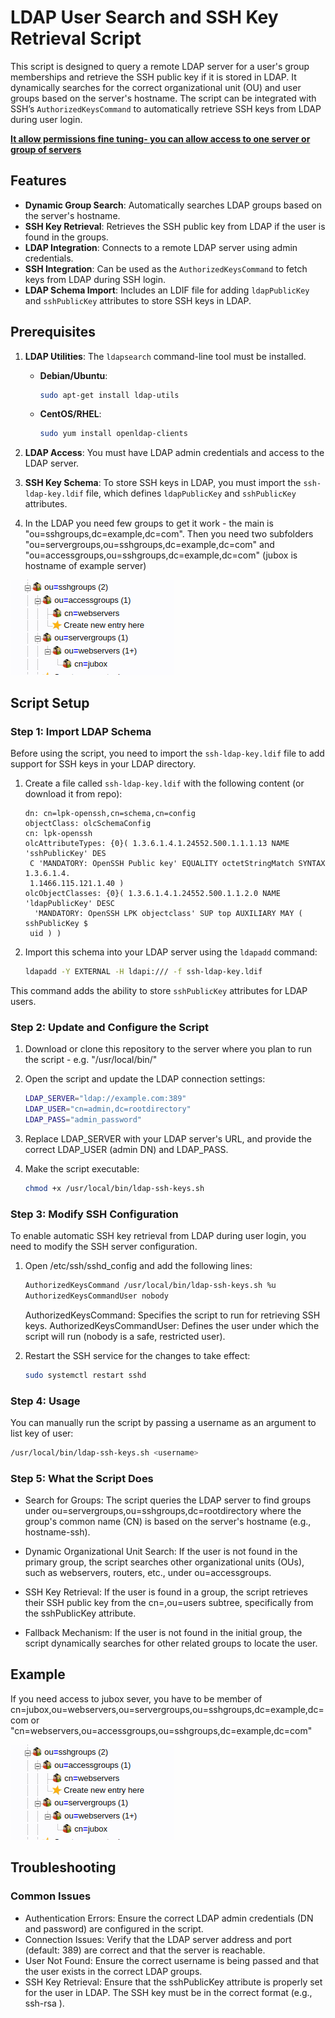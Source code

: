 # LDAP User Search and SSH Key Retrieval Script

This script is designed to query a remote LDAP server for a user's group memberships and retrieve the SSH public key if it is stored in LDAP. It dynamically searches for the correct organizational unit (OU) and user groups based on the server's hostname. The script can be integrated with SSH’s `AuthorizedKeysCommand` to automatically retrieve SSH keys from LDAP during user login.

<u><strong>It allow permissions fine tuning- you can allow access to one server or group of servers</strong></u>

## Features

- **Dynamic Group Search**: Automatically searches LDAP groups based on the server's hostname.
- **SSH Key Retrieval**: Retrieves the SSH public key from LDAP if the user is found in the groups.
- **LDAP Integration**: Connects to a remote LDAP server using admin credentials.
- **SSH Integration**: Can be used as the `AuthorizedKeysCommand` to fetch keys from LDAP during SSH login.
- **LDAP Schema Import**: Includes an LDIF file for adding `ldapPublicKey` and `sshPublicKey` attributes to store SSH keys in LDAP.

## Prerequisites

1. **LDAP Utilities**: The `ldapsearch` command-line tool must be installed.
   - **Debian/Ubuntu**:
     ```bash
     sudo apt-get install ldap-utils
     ```
   - **CentOS/RHEL**:
     ```bash
     sudo yum install openldap-clients
     ```

2. **LDAP Access**: You must have LDAP admin credentials and access to the LDAP server.

3. **SSH Key Schema**: To store SSH keys in LDAP, you must import the `ssh-ldap-key.ldif` file, which defines `ldapPublicKey` and `sshPublicKey` attributes.
4. In the LDAP you need few groups to get it work - the main is  "ou=sshgroups,dc=example,dc=com". Then you need two subfolders "ou=servergroups,ou=sshgroups,dc=example,dc=com" and "ou=accessgroups,ou=sshgroups,dc=example,dc=com" (jubox is hostname of example server)

 ![LDAP Groups](/screenshots/LDAP.png?raw=true)


## Script Setup

### Step 1: Import LDAP Schema

Before using the script, you need to import the `ssh-ldap-key.ldif` file to add support for SSH keys in your LDAP directory.

1. Create a file called `ssh-ldap-key.ldif` with the following content (or download it from repo):

    ```
    dn: cn=lpk-openssh,cn=schema,cn=config
    objectClass: olcSchemaConfig
    cn: lpk-openssh
    olcAttributeTypes: {0}( 1.3.6.1.4.1.24552.500.1.1.1.13 NAME 'sshPublicKey' DES
     C 'MANDATORY: OpenSSH Public key' EQUALITY octetStringMatch SYNTAX 1.3.6.1.4.
     1.1466.115.121.1.40 )
    olcObjectClasses: {0}( 1.3.6.1.4.1.24552.500.1.1.2.0 NAME 'ldapPublicKey' DESC
      'MANDATORY: OpenSSH LPK objectclass' SUP top AUXILIARY MAY ( sshPublicKey $ 
     uid ) )
    ```

2. Import this schema into your LDAP server using the `ldapadd` command:

    ```bash
    ldapadd -Y EXTERNAL -H ldapi:/// -f ssh-ldap-key.ldif
    ```

This command adds the ability to store `sshPublicKey` attributes for LDAP users.

### Step 2: Update and Configure the Script

1. Download or clone this repository to the server where you plan to run the script - e.g. "/usr/local/bin/"

2. Open the script and update the LDAP connection settings:

   ```bash
   LDAP_SERVER="ldap://example.com:389"
   LDAP_USER="cn=admin,dc=rootdirectory"
   LDAP_PASS="admin_password"
   ```

3. Replace LDAP_SERVER with your LDAP server's URL, and provide the correct LDAP_USER (admin DN) and LDAP_PASS.

4. Make the script executable: 
    ```bash
    chmod +x /usr/local/bin/ldap-ssh-keys.sh
    ```

### Step 3: Modify SSH Configuration
To enable automatic SSH key retrieval from LDAP during user login, you need to modify the SSH server configuration.

1. Open /etc/ssh/sshd_config and add the following lines:

    ```bash
    AuthorizedKeysCommand /usr/local/bin/ldap-ssh-keys.sh %u
    AuthorizedKeysCommandUser nobody
    ```

    AuthorizedKeysCommand: Specifies the script to run for retrieving SSH keys.
    AuthorizedKeysCommandUser: Defines the user under which the script will run (nobody is a safe, restricted user).

2. Restart the SSH service for the changes to take effect:
    ```bash
    sudo systemctl restart sshd
    ```

### Step 4: Usage
You can manually run the script by passing a username as an argument to list key of user:
```bash
/usr/local/bin/ldap-ssh-keys.sh <username>
```


### Step 5: What the Script Does
- Search for Groups: The script queries the LDAP server to find groups under ou=servergroups,ou=sshgroups,dc=rootdirectory where the group's common name (CN) is based on the server's hostname (e.g., hostname-ssh).

- Dynamic Organizational Unit Search: If the user is not found in the primary group, the script searches other organizational units (OUs), such as webservers, routers, etc., under ou=accessgroups.

- SSH Key Retrieval: If the user is found in a group, the script retrieves their SSH public key from the cn=<username>,ou=users subtree, specifically from the sshPublicKey attribute.

- Fallback Mechanism: If the user is not found in the initial group, the script dynamically searches for other related groups to locate the user.

## Example
If you need access to jubox sever, you have to be member of cn=jubox,ou=webservers,ou=servergroups,ou=sshgroups,dc=example,dc=com or "cn=webservers,ou=accessgroups,ou=sshgroups,dc=example,dc=com"

 ![LDAP Groups](/screenshots/LDAP.png?raw=true)

## Troubleshooting
### Common Issues
+ Authentication Errors: Ensure the correct LDAP admin credentials (DN and password) are configured in the script.
+ Connection Issues: Verify that the LDAP server address and port (default: 389) are correct and that the server is reachable.
+ User Not Found: Ensure the correct username is being passed and that the user exists in the correct LDAP groups.
+ SSH Key Retrieval: Ensure that the sshPublicKey attribute is properly set for the user in LDAP. The SSH key must be in the correct format (e.g., ssh-rsa <key>).